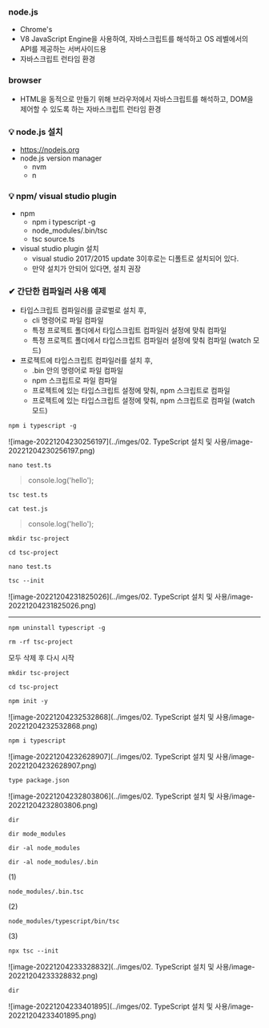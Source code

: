 ### node.js

* Chrome's
* V8 JavaScript Engine을 사용하여, 자바스크립트를 해석하고 OS 레벨에서의 API를 제공하는 서버사이드용 
* 자바스크립트 런타임 환경 



### browser

* HTML을 동적으로 만들기 위해 브라우저에서 자바스크립트를 해석하고, DOM을 제어할 수 있도록 하는 자바스크립트 런타임 환경 



### 💡 node.js 설치 

* https://nodejs.org
* node.js version manager
  * nvm 
  * n 



### 💡 npm/ visual studio plugin

* npm 
  * npm i typescript -g 
  * node_modules/.bin/tsc
  * tsc source.ts
* visual studio plugin 설치 
  * visual studio 2017/2015 update 3이후로는 디폴트로 설치되어 있다. 
  * 만약 설치가 안되어 있다면, 설치 권장 



### ✔ 간단한 컴파일러 사용 예제 

* 타입스크립트 컴파일러를 글로벌로 설치 후, 
  * cli 명령어로 파일 컴파일 
  * 특정 프로젝트 폴더에서 타입스크립트 컴파일러 설정에 맞춰 컴파일 
  * 특정 프로젝트 폴더에서 타입스크립트 컴파일러 설정에 맞춰 컴파일 (watch 모드)
* 프로젝트에 타입스크립트 컴파일러를 설치 후, 
  * .bin 안의 명령어로 파일 컴파일 
  * npm 스크립트로 파일 컴파일 
  * 프로젝트에 있는 타입스크립트 설정에 맞춰, npm 스크립트로 컴파일 
  * 프로젝트에 있는 타입스크립트 설정에 맞춰, npm 스크립트로 컴파일 (watch 모드)



```
npm i typescript -g 
```

![image-20221204230256197](../imges/02. TypeScript 설치 및 사용/image-20221204230256197.png)



```
nano test.ts
```

> console.log('hello');



```
tsc test.ts 
```



```
cat test.js
```

> console.log('hello');



```
mkdir tsc-project
```

```
cd tsc-project
```

```
nano test.ts
```

```
tsc --init
```

![image-20221204231825026](../imges/02. TypeScript 설치 및 사용/image-20221204231825026.png)





---



```
npm uninstall typescript -g 
```

```
rm -rf tsc-project
```

모두 삭제 후 다시 시작 



```
mkdir tsc-project
```

```
cd tsc-project
```

```
npm init -y
```

![image-20221204232532868](../imges/02. TypeScript 설치 및 사용/image-20221204232532868.png)



```
npm i typescript
```

![image-20221204232628907](../imges/02. TypeScript 설치 및 사용/image-20221204232628907.png)



```
type package.json
```

![image-20221204232803806](../imges/02. TypeScript 설치 및 사용/image-20221204232803806.png)



```
dir
```

```
dir mode_modules
```

```
dir -al node_modules
```

```
dir -al node_modules/.bin
```



(1) 

```
node_modules/.bin.tsc
```

(2) 

```
node_modules/typescript/bin/tsc
```

(3) 

```
npx tsc --init
```

![image-20221204233328832](../imges/02. TypeScript 설치 및 사용/image-20221204233328832.png)



```
dir
```

![image-20221204233401895](../imges/02. TypeScript 설치 및 사용/image-20221204233401895.png)






